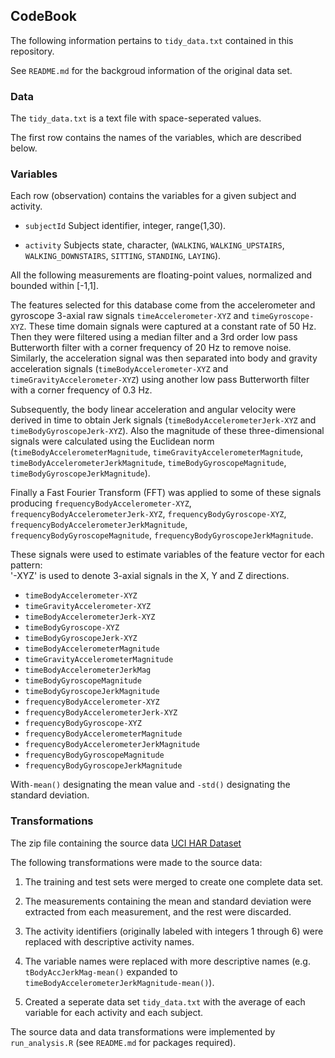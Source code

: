 ## CodeBook

The following information pertains to `tidy_data.txt` contained in this repository.

See `README.md` for the backgroud information of the original data set.

### Data

The `tidy_data.txt` is a text file with space-seperated values.

The first row contains the names of the variables, which are described below.

### Variables

Each row (observation) contains the variables for a given subject and activity.

- `subjectId` Subject identifier, integer, range(1,30).

- `activity` Subjects state, character, (`WALKING`, `WALKING_UPSTAIRS`, `WALKING_DOWNSTAIRS`, `SITTING`, `STANDING`, `LAYING`).

All the following measurements are floating-point values, normalized and bounded within [-1,1].

The features selected for this database come from the accelerometer and gyroscope 3-axial raw signals `timeAccelerometer-XYZ` and `timeGyroscope-XYZ`. These time domain signals were captured at a constant rate of 50 Hz. Then they were filtered using a median filter and a 3rd order low pass Butterworth filter with a corner frequency of 20 Hz to remove noise. Similarly, the acceleration signal was then separated into body and gravity acceleration signals (`timeBodyAccelerometer-XYZ` and `timeGravityAccelerometer-XYZ`) using another low pass Butterworth filter with a corner frequency of 0.3 Hz. 

Subsequently, the body linear acceleration and angular velocity were derived in time to obtain Jerk signals (`timeBodyAccelerometerJerk-XYZ` and `timeBodyGyroscopeJerk-XYZ`). Also the magnitude of these three-dimensional signals were calculated using the Euclidean norm (`timeBodyAccelerometerMagnitude`, `timeGravityAccelerometerMagnitude`, `timeBodyAccelerometerJerkMagnitude`, `timeBodyGyroscopeMagnitude`, `timeBodyGyroscopeJerkMagnitude`). 

Finally a Fast Fourier Transform (FFT) was applied to some of these signals producing `frequencyBodyAccelerometer-XYZ`, `frequencyBodyAccelerometerJerk-XYZ`, `frequencyBodyGyroscope-XYZ`, `frequencyBodyAccelerometerJerkMagnitude`, `frequencyBodyGyroscopeMagnitude`, `frequencyBodyGyroscopeJerkMagnitude`.

These signals were used to estimate variables of the feature vector for each pattern:  
'-XYZ' is used to denote 3-axial signals in the X, Y and Z directions.

- `timeBodyAccelerometer-XYZ`
- `timeGravityAccelerometer-XYZ`
- `timeBodyAccelerometerJerk-XYZ`
- `timeBodyGyroscope-XYZ`
- `timeBodyGyroscopeJerk-XYZ`
- `timeBodyAccelerometerMagnitude`
- `timeGravityAccelerometerMagnitude`
- `timeBodyAccelerometerJerkMag`
- `timeBodyGyroscopeMagnitude`
- `timeBodyGyroscopeJerkMagnitude`
- `frequencyBodyAccelerometer-XYZ`
- `frequencyBodyAccelerometerJerk-XYZ`
- `frequencyBodyGyroscope-XYZ`
- `frequencyBodyAccelerometerMagnitude`
- `frequencyBodyAccelerometerJerkMagnitude`
- `frequencyBodyGyroscopeMagnitude`
- `frequencyBodyGyroscopeJerkMagnitude`

With`-mean()` designating the mean value and `-std()` designating the standard deviation.

### Transformations

The zip file containing the source data [UCI HAR Dataset](https://d396qusza40orc.cloudfront.net/getdata%2Fprojectfiles%2FUCI%20HAR%20Dataset.zip)

The following transformations were made to the source data:

1. The training and test sets were merged to create one complete data set.

2. The measurements containing the mean and standard deviation were extracted from each measurement, and the rest were discarded.

3. The activity identifiers (originally labeled with integers 1 through 6) were replaced with descriptive activity names.

4. The variable names were replaced with more descriptive names (e.g. `tBodyAccJerkMag-mean()` expanded to `timeBodyAccelerometerJerkMagnitude-mean()`).

5. Created a seperate data set `tidy_data.txt` with the average of each variable for each activity and each subject.

The source data and data transformations were implemented by `run_analysis.R` (see `README.md` for packages required).